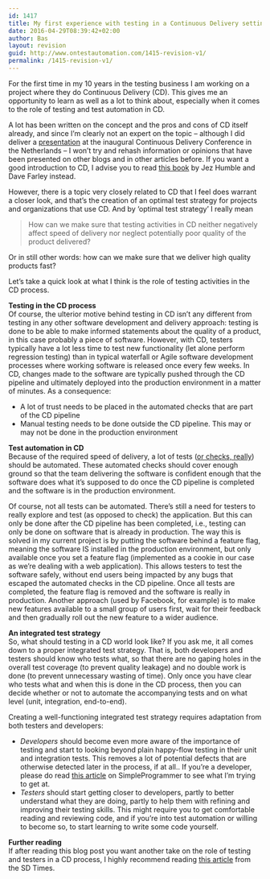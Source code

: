 ```yaml
---
id: 1417
title: My first experience with testing in a Continuous Delivery setting
date: 2016-04-29T08:39:42+02:00
author: Bas
layout: revision
guid: http://www.ontestautomation.com/1415-revision-v1/
permalink: /1415-revision-v1/
---
```

For the first time in my 10 years in the testing business I am working on a project where they do Continuous Delivery (CD). This gives me an opportunity to learn as well as a lot to think about, especially when it comes to the role of testing and test automation in CD.

A lot has been written on the concept and the pros and cons of CD itself already, and since I&#8217;m clearly not an expert on the topic &#8211; although I did deliver a <a href="http://www.slideshare.net/BasDijkstra1/continuous-delivery-conference-2014-bas-dijkstra" target="_blank">presentation</a> at the inaugural Continuous Delivery Conference in the Netherlands &#8211; I won&#8217;t try and rehash information or opinions that have been presented on other blogs and in other articles before. If you want a good introduction to CD, I advise you to read <a href="http://www.amazon.com/Continuous-Delivery-Deployment-Automation-Addison-Wesley/dp/0321601912/" target="_blank">this book</a> by Jez Humble and Dave Farley instead.

However, there is a topic very closely related to CD that I feel does warrant a closer look, and that&#8217;s the creation of an optimal test strategy for projects and organizations that use CD. And by &#8216;optimal test strategy&#8217; I really mean 

> How can we make sure that testing activities in CD neither negatively affect speed of delivery nor neglect potentially poor quality of the product delivered?

Or in still other words: how can we make sure that we deliver high quality products fast?

Let&#8217;s take a quick look at what I think is the role of testing activities in the CD process.

**Testing in the CD process**  
Of course, the ulterior motive behind testing in CD isn&#8217;t any different from testing in any other software development and delivery approach: testing is done to be able to make informed statements about the quality of a product, in this case probably a piece of software. However, with CD, testers typically have a lot less time to test new functionality (let alone perform regression testing) than in typical waterfall or Agile software development processes where working software is released once every few weeks. In CD, changes made to the software are typically pushed through the CD pipeline and ultimately deployed into the production environment in a matter of minutes. As a consequence:

  * A lot of trust needs to be placed in the automated checks that are part of the CD pipeline
  * Manual testing needs to be done outside the CD pipeline. This may or may not be done in the production environment

**Test automation in CD**  
Because of the required speed of delivery, a lot of tests (<a href="http://www.developsense.com/blog/2013/03/testing-and-checking-redefined/" target="_blank">or checks, really</a>) should be automated. These automated checks should cover enough ground so that the team delivering the software is confident enough that the software does what it&#8217;s supposed to do once the CD pipeline is completed and the software is in the production environment.

Of course, not all tests can be automated. There&#8217;s still a need for testers to really explore and test (as opposed to check) the application. But this can only be done after the CD pipeline has been completed, i.e., testing can only be done on software that is already in production. The way this is solved in my current project is by putting the software behind a feature flag, meaning the software IS installed in the production environment, but only available once you set a feature flag (implemented as a cookie in our case as we&#8217;re dealing with a web application). This allows testers to test the software safely, without end users being impacted by any bugs that escaped the automated checks in the CD pipeline. Once all tests are completed, the feature flag is removed and the software is really in production. Another approach (used by Facebook, for example) is to make new features available to a small group of users first, wait for their feedback and then gradually roll out the new feature to a wider audience.

**An integrated test strategy**  
So, what should testing in a CD world look like? If you ask me, it all comes down to a proper integrated test strategy. That is, both developers and testers should know who tests what, so that there are no gaping holes in the overall test coverage (to prevent quality leakage) and no double work is done (to prevent unnecessary wasting of time). Only once you have clear who tests what and when this is done in the CD process, then you can decide whether or not to automate the accompanying tests and on what level (unit, integration, end-to-end).

Creating a well-functioning integrated test strategy requires adaptation from both testers and developers:

  * _Developers_ should become even more aware of the importance of testing and start to looking beyond plain happy-flow testing in their unit and integration tests. This removes a lot of potential defects that are otherwise detected later in the process, if at all.. If you&#8217;re a developer, please do read <a href="http://www.simpleprogrammer.com/2016/04/20/developers-poor-testers-can-done/" target="_blank">this article</a> on SimpleProgrammer to see what I&#8217;m trying to get at.
  * _Testers_ should start getting closer to developers, partly to better understand what they are doing, partly to help them with refining and improving their testing skills. This might require you to get comfortable reading and reviewing code, and if you&#8217;re into test automation or willing to become so, to start learning to write some code yourself.

**Further reading**  
If after reading this blog post you want another take on the role of testing and testers in a CD process, I highly recommend reading <a href="http://sdtimes.com/testing-in-a-continuous-delivery-world/" target="_blank">this article</a> from the SD Times.